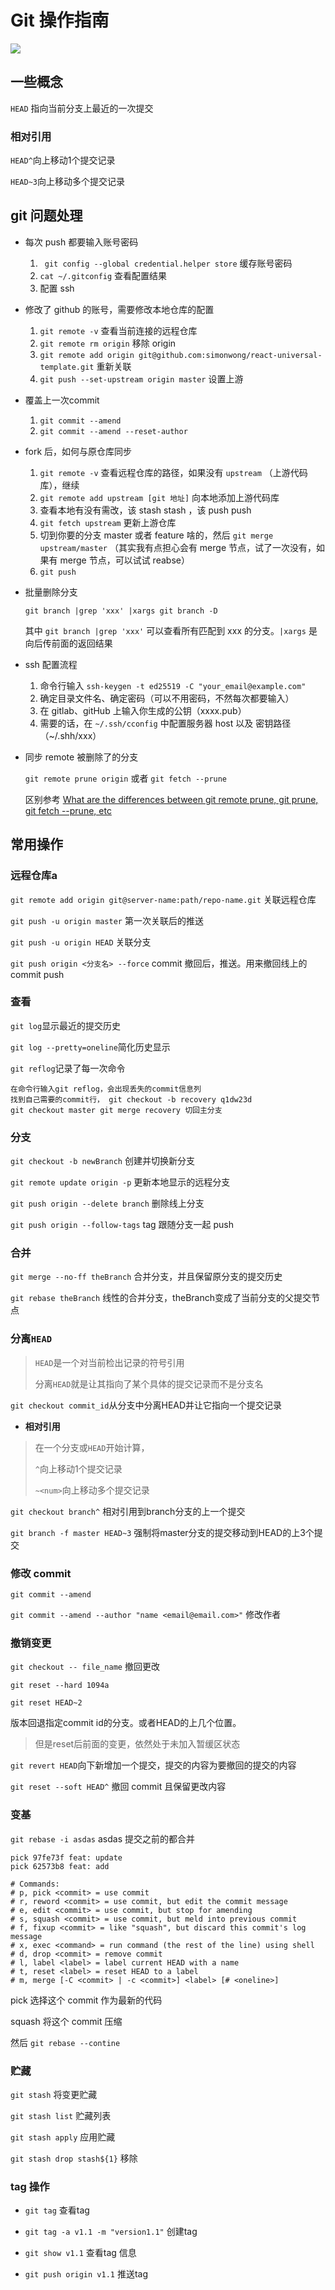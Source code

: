 # Git 操作指南



![](https://file.wangsijie.top/18-5-22/91985389.jpg)



## 一些概念

`HEAD` 指向当前分支上最近的一次提交


### 相对引用

`HEAD^`向上移动1个提交记录

`HEAD~3`向上移动多个提交记录



## git 问题处理

  - 每次 push 都要输入账号密码 

    1. ` git config --global credential.helper store` 缓存账号密码
    2. `cat ~/.gitconfig` 查看配置结果
    3. 配置 ssh

- 修改了 github 的账号，需要修改本地仓库的配置
    1. `git remote -v` 查看当前连接的远程仓库
    2. `git remote rm origin` 移除 origin
    3. `git remote add origin git@github.com:simonwong/react-universal-template.git` 重新关联
    4. `git push --set-upstream origin master` 设置上游



- 覆盖上一次commit
    1. `git commit --amend`
    2. `git commit --amend --reset-author` 



- fork 后，如何与原仓库同步
  1. `git remote -v` 查看远程仓库的路径，如果没有 `upstream` （上游代码库），继续
  2. `git remote add upstream [git 地址]` 向本地添加上游代码库
  3. 查看本地有没有需改，该 stash stash ，该 push push
  4. `git fetch upstream` 更新上游仓库
  5. 切到你要的分支 master 或者 feature 啥的，然后 `git merge upstream/master` （其实我有点担心会有 merge 节点，试了一次没有，如果有 merge 节点，可以试试 reabse）
  6. `git push`



- 批量删除分支

  `git branch |grep 'xxx' |xargs git branch -D`

  其中 `git branch |grep 'xxx'` 可以查看所有匹配到 xxx 的分支。`|xargs` 是向后传前面的返回结果



- ssh 配置流程
  1. 命令行输入 `ssh-keygen -t ed25519 -C "your_email@example.com"`
  2. 确定目录文件名、确定密码（可以不用密码，不然每次都要输入）
  3. 在 gitlab、gitHub 上输入你生成的公钥（xxxx.pub）
  4. 需要的话，在 `~/.ssh/cconfig` 中配置服务器 host 以及 密钥路径 （~/.shh/xxx）

- 同步 remote 被删除了的分支

  `git remote prune origin` 或者 `git fetch --prune`

  区别参考 [What are the differences between git remote prune, git prune, git fetch --prune, etc](https://stackoverflow.com/questions/20106712/what-are-the-differences-between-git-remote-prune-git-prune-git-fetch-prune)

## 常用操作

### 远程仓库a

`git remote add origin git@server-name:path/repo-name.git` 关联远程仓库

`git push -u origin master` 第一次关联后的推送

`git push -u origin HEAD` 关联分支

`git push origin <分支名> --force` commit 撤回后，推送。用来撤回线上的 commit push

### 查看

`git log`显示最近的提交历史

`git log --pretty=oneline`简化历史显示

`git reflog`记录了每一次命令

```
在命令行输入git reflog，会出现丢失的commit信息列
找到自己需要的commit行， git checkout -b recovery q1dw23d
git checkout master git merge recovery 切回主分支
```

### 分支

`git checkout -b newBranch` 创建并切换新分支 

`git remote update origin -p` 更新本地显示的远程分支

`git push origin --delete branch` 删除线上分支

`git push origin --follow-tags` tag 跟随分支一起 push



### 合并

`git merge --no-ff theBranch` 合并分支，并且保留原分支的提交历史

`git rebase theBranch` 线性的合并分支，theBranch变成了当前分支的父提交节点 



### 分离`HEAD` 

> `HEAD`是一个对当前检出记录的符号引用
>
> 分离`HEAD`就是让其指向了某个具体的提交记录而不是分支名

`git checkout commit_id`从分支中分离HEAD并让它指向一个提交记录



- **相对引用**

> 在一个分支或`HEAD`开始计算，
>
> `^`向上移动1个提交记录
>
> `~<num>`向上移动多个提交记录

`git checkout branch^` 相对引用到branch分支的上一个提交

`git branch -f master HEAD~3` 强制将master分支的提交移动到HEAD的上3个提交



### 修改 commit

`git commit --amend`

`git commit --amend --author "name <email@email.com>"` 修改作者



### 撤销变更

`git checkout -- file_name` 撤回更改

`git reset --hard 1094a` 

`git reset HEAD~2`

版本回退指定commit id的分支。或者HEAD的上几个位置。

> 但是reset后前面的变更，依然处于未加入暂缓区状态

`git revert HEAD`向下新增加一个提交，提交的内容为要撤回的提交的内容

`git reset --soft HEAD^` 撤回 commit 且保留更改内容



### 变基

`git rebase -i asdas` asdas 提交之前的都合并

```
pick 97fe73f feat: update
pick 62573b8 feat: add 
```



```
# Commands:
# p, pick <commit> = use commit
# r, reword <commit> = use commit, but edit the commit message
# e, edit <commit> = use commit, but stop for amending
# s, squash <commit> = use commit, but meld into previous commit
# f, fixup <commit> = like "squash", but discard this commit's log message
# x, exec <command> = run command (the rest of the line) using shell
# d, drop <commit> = remove commit
# l, label <label> = label current HEAD with a name
# t, reset <label> = reset HEAD to a label
# m, merge [-C <commit> | -c <commit>] <label> [# <oneline>]
```

pick 选择这个 commit 作为最新的代码

squash 将这个 commit 压缩



然后 `git rebase --contine`



### 贮藏

`git stash` 将变更贮藏

`git stash list` 贮藏列表

`git stash apply` 应用贮藏

`git stash drop stash${1}`  移除 



### tag 操作

- `git tag` 查看tag

- `git tag -a v1.1 -m "version1.1"` 创建tag
- `git show v1.1` 查看tag 信息
- `git push origin v1.1` 推送tag

